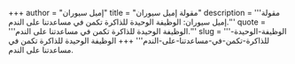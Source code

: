 +++
author = "إميل سيوران"
title = "مقولة إميل سيوران"
description = '''مقولة إميل سيوران: الوظيفة الوحيدة للذاكرة تكمن في مساعدتنا على الندم.'''
quote = '''الوظيفة الوحيدة للذاكرة تكمن في مساعدتنا على الندم.'''
slug = '''الوظيفة-الوحيدة-للذاكرة-تكمن-في-مساعدتنا-على-الندم'''
+++
الوظيفة الوحيدة للذاكرة تكمن في مساعدتنا على الندم.
